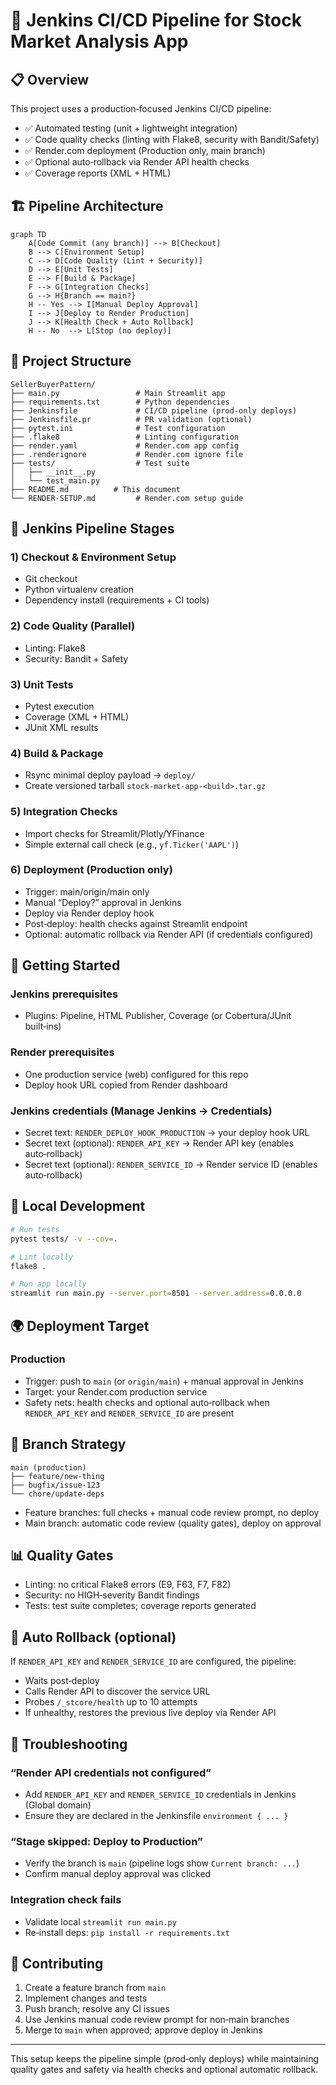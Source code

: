 # 🚀 Jenkins CI/CD Pipeline for Stock Market Analysis App

## 📋 Overview

This project uses a production‑focused Jenkins CI/CD pipeline:

- ✅ Automated testing (unit + lightweight integration)
- ✅ Code quality checks (linting with Flake8, security with Bandit/Safety)
- ✅ Render.com deployment (Production only, main branch)
- ✅ Optional auto‑rollback via Render API health checks
- ✅ Coverage reports (XML + HTML)

## 🏗️ Pipeline Architecture

```mermaid
graph TD
    A[Code Commit (any branch)] --> B[Checkout]
    B --> C[Environment Setup]
    C --> D[Code Quality (Lint + Security)]
    D --> E[Unit Tests]
    E --> F[Build & Package]
    F --> G[Integration Checks]
    G --> H{Branch == main?}
    H -- Yes --> I[Manual Deploy Approval]
    I --> J[Deploy to Render Production]
    J --> K[Health Check + Auto Rollback]
    H -- No  --> L[Stop (no deploy)]
```

## 📁 Project Structure

```
SellerBuyerPattern/
├── main.py                 # Main Streamlit app
├── requirements.txt        # Python dependencies
├── Jenkinsfile             # CI/CD pipeline (prod-only deploys)
├── Jenkinsfile.pr          # PR validation (optional)
├── pytest.ini              # Test configuration
├── .flake8                 # Linting configuration
├── render.yaml             # Render.com app config
├── .renderignore           # Render.com ignore file
├── tests/                  # Test suite
│   ├── __init__.py
│   └── test_main.py
├── README.md          # This document
└── RENDER-SETUP.md         # Render.com setup guide
```

## 🔧 Jenkins Pipeline Stages

### 1) Checkout & Environment Setup
- Git checkout
- Python virtualenv creation
- Dependency install (requirements + CI tools)

### 2) Code Quality (Parallel)
- Linting: Flake8
- Security: Bandit + Safety

### 3) Unit Tests
- Pytest execution
- Coverage (XML + HTML)
- JUnit XML results

### 4) Build & Package
- Rsync minimal deploy payload → `deploy/`
- Create versioned tarball `stock-market-app-<build>.tar.gz`

### 5) Integration Checks
- Import checks for Streamlit/Plotly/YFinance
- Simple external call check (e.g., `yf.Ticker('AAPL')`)

### 6) Deployment (Production only)
- Trigger: main/origin/main only
- Manual “Deploy?” approval in Jenkins
- Deploy via Render deploy hook
- Post‑deploy: health checks against Streamlit endpoint
- Optional: automatic rollback via Render API (if credentials configured)

## 🚀 Getting Started

### Jenkins prerequisites
- Plugins: Pipeline, HTML Publisher, Coverage (or Cobertura/JUnit built‑ins)

### Render prerequisites
- One production service (web) configured for this repo
- Deploy hook URL copied from Render dashboard

### Jenkins credentials (Manage Jenkins → Credentials)
- Secret text: `RENDER_DEPLOY_HOOK_PRODUCTION` → your deploy hook URL
- Secret text (optional): `RENDER_API_KEY` → Render API key (enables auto‑rollback)
- Secret text (optional): `RENDER_SERVICE_ID` → Render service ID (enables auto‑rollback)

## 🧪 Local Development

```bash
# Run tests
pytest tests/ -v --cov=.

# Lint locally
flake8 .

# Run app locally
streamlit run main.py --server.port=8501 --server.address=0.0.0.0
```

## 🌍 Deployment Target

### Production
- Trigger: push to `main` (or `origin/main`) + manual approval in Jenkins
- Target: your Render.com production service
- Safety nets: health checks and optional auto‑rollback when `RENDER_API_KEY` and `RENDER_SERVICE_ID` are present

## 🔄 Branch Strategy

```
main (production)
├── feature/new-thing
├── bugfix/issue-123
└── chore/update-deps
```

- Feature branches: full checks + manual code review prompt, no deploy
- Main branch: automatic code review (quality gates), deploy on approval

## 📊 Quality Gates
- Linting: no critical Flake8 errors (E9, F63, F7, F82)
- Security: no HIGH‑severity Bandit findings
- Tests: test suite completes; coverage reports generated

## 🛟 Auto Rollback (optional)
If `RENDER_API_KEY` and `RENDER_SERVICE_ID` are configured, the pipeline:
- Waits post‑deploy
- Calls Render API to discover the service URL
- Probes `/_stcore/health` up to 10 attempts
- If unhealthy, restores the previous live deploy via Render API

## 🧰 Troubleshooting

### “Render API credentials not configured”
- Add `RENDER_API_KEY` and `RENDER_SERVICE_ID` credentials in Jenkins (Global domain)
- Ensure they are declared in the Jenkinsfile `environment { ... }`

### “Stage skipped: Deploy to Production”
- Verify the branch is `main` (pipeline logs show `Current branch: ...`)
- Confirm manual deploy approval was clicked

### Integration check fails
- Validate local `streamlit run main.py`
- Re‑install deps: `pip install -r requirements.txt`

## 🤝 Contributing
1. Create a feature branch from `main`
2. Implement changes and tests
3. Push branch; resolve any CI issues
4. Use Jenkins manual code review prompt for non‑main branches
5. Merge to `main` when approved; approve deploy in Jenkins

---

This setup keeps the pipeline simple (prod‑only deploys) while maintaining quality gates and safety via health checks and optional automatic rollback.
